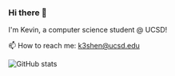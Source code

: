 ### Hi there 👋

I'm Kevin, a computer science student @ UCSD! 

📫 How to reach me: k3shen@ucsd.edu

![GitHub stats](https://github-readme-stats.vercel.app/api?username=k3shen&show_icons=true&hide_rank=true&hide_title=true&hide_border=true&theme=default_repocard)
